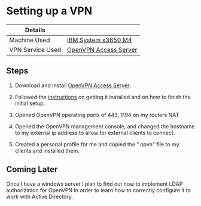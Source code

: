 # Setting up a VPN


| Details               |                                                   |
|-----------------------|---------------------------------------------------|
|  Machine Used         | [IBM System x3650 M4][server file]           |
|  VPN Service Used     | [OpenVPN Access Server][OpenVPN Download] |


## Steps

1) Download and Install [OpenVPN Access Server][OpenVPN Download]:  

2) Followed the [instructions][configuration page] on getting it installed and on how to finish the initial setup.

3) Opened OpenVPN operating ports of 443, 1194 on my routers NAT

4) Opened the OpenVPN management console, and changed the hostname to my external ip address to allow for external clients to connect.

5) Created a personal profile for me and copied the ".opvn" file to my clients and installed them.

## Coming Later

Once I have a windows server I plan to find out how to implement LDAP authorization for OpenVPN in order to learn how to correctly configure it to work with Active Directory.


[OpenVPN Download]: https://openvpn.net/download-open-vpn/
[server file]: Hardware/IBM_System_x3650_M4.md
[configuration page]: https://openvpn.net/vpn-server-resources/finishing-configuration-of-access-server/